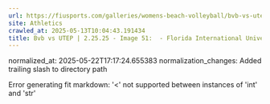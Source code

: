 ```yaml
---
url: https://fiusports.com/galleries/womens-beach-volleyball/bvb-vs-utep-2-25-25/image-51/356/62731/
site: Athletics
crawled_at: 2025-05-13T10:04:43.191434
title: Bvb vs UTEP | 2.25.25 - Image 51:  - Florida International University
---
```

normalized_at: 2025-05-22T17:17:24.655383
normalization_changes: Added trailing slash to directory path

Error generating fit markdown: '<' not supported between instances of 'int' and 'str'